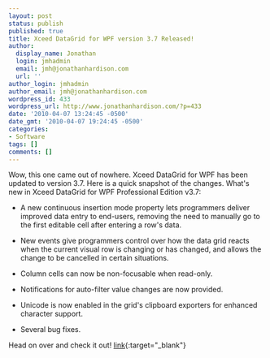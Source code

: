 ```yaml
---
layout: post
status: publish
published: true
title: Xceed DataGrid for WPF version 3.7 Released!
author:
  display_name: Jonathan
  login: jmhadmin
  email: jmh@jonathanhardison.com
  url: ''
author_login: jmhadmin
author_email: jmh@jonathanhardison.com
wordpress_id: 433
wordpress_url: http://www.jonathanhardison.com/?p=433
date: '2010-04-07 13:24:45 -0500'
date_gmt: '2010-04-07 19:24:45 -0500'
categories:
- Software
tags: []
comments: []
---
```

Wow, this one came out of nowhere.
Xceed DataGrid for WPF has been updated to version 3.7. Here is a quick snapshot of the changes.
What's new in Xceed DataGrid for WPF Professional Edition v3.7:

  * A new continuous insertion mode property lets programmers deliver improved data entry to end-users, removing the need to manually go to the first editable cell after entering a row's data.

  * New events give programmers control over how the data grid reacts when the current visual row is changing or has changed, and allows the change to be cancelled in certain situations.

  * Column cells can now be non-focusable when read-only.

  * Notifications for auto-filter value changes are now provided.

  * Unicode is now enabled in the grid's clipboard exporters for enhanced character support.

  * Several bug fixes.<br />


Head on over and check it out! [link](http://www.xceed.com){:target="_blank"}
